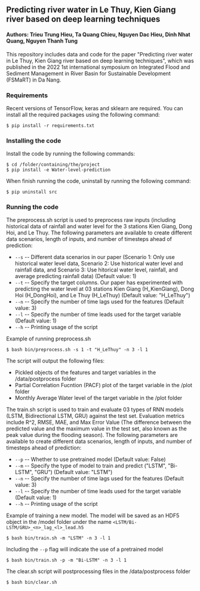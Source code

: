 ## Predicting river water  in Le Thuy, Kien Giang river based on deep learning techniques
#### Authors: Trieu Trung Hieu, Ta Quang Chieu, Nguyen Dac Hieu, Dinh Nhat Quang, Nguyen Thanh Tung

This repository includes data and code for the paper "Predicting river water  in Le Thuy, Kien Giang river based on deep learning techniques", which was published in the 2022 1st international symposium on Integrated Flood and Sediment Management in River Basin for Sustainable Development (FSMaRT) in Da Nang.

### Requirements

Recent versions of TensorFlow, keras and sklearn are required. You can install all the required packages using the following command:

	$ pip install -r requirements.txt

### Installing the code

Install the code by running the following commands:

	$ cd /folder/containing/the/project
 	$ pip install -e Water-level-prediction 

When finish running the code, uninstall by running the following command:

 	$ pip uninstall src

### Running the code

The preprocess.sh script is used to preprocess raw inputs (including historical data of rainfall and water level for the 3 stations Kien Giang, Dong Hoi, and Le Thuy. The following parameters are available to create different data scenarios, length of inputs, and number of timesteps ahead of prediction: 
* `--s` -- Different data scenarios in our paper (Scenario 1: Only use historical water level data, Scenario 2: Use historical water level and rainfall data, and Scenario 3: Use hitorical water level, rainfall, and average predicting rainfall data) (Default value: 1)
* `--t` -- Specify the target columns. Our paper has experimented with predicting the water level at 03 stations Kien Giang (H_KienGiang), Dong Hoi (H_DongHoi), and Le Thuy (H_LeThuy) (Default value: "H_LeThuy")
* `--n` -- Specify the number of time lags used for the features (Default value: 3)
* `--l` -- Specify the number of time leads used for the target variable (Default value: 1)
* `--h` -- Printing usage of the script

Example of running preprocess.sh

	$ bash bin/preprocess.sh -s 1 -t "H_LeThuy" -n 3 -l 1

The script will output the following files:
* Pickled objects of the features and target variables in the /data/postprocess folder
* Partial Correlation Fucntion (PACF) plot of the target variable in the /plot folder
* Monthly Average Water level of the target variable in the /plot folder

The train.sh script is used to train and evaluate 03 types of RNN models (LSTM, Bidirectional LSTM, GRU) against the test set. Evaluation metrics include R^2, RMSE, MAE, and Max Error Value (The difference between the predicted value and the maximum value in the test set, also known as the peak value during the flooding season). The following parameters are available to create different data scenarios, length of inputs, and number of timesteps ahead of prediction: 
* `--p` -- Whether to use pretrained model (Default value: False)
* `--m` -- Specify the type of model to train and predict ("LSTM", "Bi-LSTM", "GRU") (Default value: "LSTM")
* `--n` -- Specify the number of time lags used for the features (Default value: 3)
* `--l` -- Specify the number of time leads used for the target variable (Default value: 1)
* `--h` -- Printing usage of the script

Example of training a new model. The model will be saved as an HDF5 object in the /model folder under the name `<LSTM/Bi-LSTM/GRU>_<n>_lag_<l>_lead.h5`

 	$ bash bin/train.sh -m "LSTM" -n 3 -l 1

Including the `--p` flag will indicate the use of a pretrained model

 	$ bash bin/train.sh -p -m "Bi-LSTM" -n 3 -l 1

The clear.sh script will postprocessing files in the /data/postprocess folder

	$ bash bin/clear.sh
